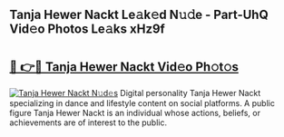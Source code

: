 ## Tanja Hewer Nackt Le𝚊k𝚎d N𝚞𝚍e - Part-UhQ Vid𝚎o Photos Le𝚊ks xHz9f

# <h2><a href="http://fb33k7.evod.top/?m=Tanja+Hewer+Nackt">🔗 👉🔴 Tanja Hewer Nackt Vid𝚎o Ph𝚘t𝚘s</a></h2>

[![Tanja Hewer Nackt N𝚞d𝚎s](https://i.imgur.com/8V9OHl7.gif)](http://fb33k7.evod.top/?m=Tanja+Hewer+Nackt)
Digital personality Tanja Hewer Nackt specializing in dance and lifestyle content on social platforms. A public figure Tanja Hewer Nackt is an individual whose actions, beliefs, or achievements are of interest to the public. 
